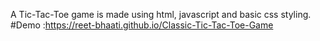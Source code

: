 A Tic-Tac-Toe game is made using html, javascript and basic css styling.
#Demo :https://reet-bhaati.github.io/Classic-Tic-Tac-Toe-Game
